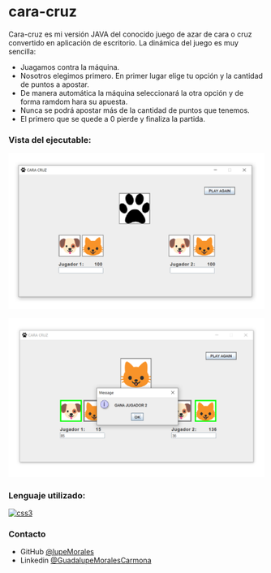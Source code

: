 # cara-cruz
<p>Cara-cruz es mi versión JAVA del conocido juego de azar de cara o cruz convertido en aplicación de escritorio.  
La dinámica del juego es muy sencilla:

- Juagamos contra la máquina.
- Nosotros elegimos primero. En primer lugar elige tu opción y la cantidad de puntos a apostar.  
- De manera automática la máquina seleccionará la otra opción y de forma ramdom hara su apuesta.   
- Nunca se podrá apostar más de la cantidad de puntos que tenemos. 
- El primero que se quede a 0 pierde y finaliza la partida.
</p>


### Vista del ejecutable:

![Desktop](https://github.com/lupeMorales/cara-cruz/blob/master/cara-cruz-inicio.png?raw=true)

![Desktop](https://github.com/lupeMorales/cara-cruz/blob/master/cara-cruz.png?raw=true)


### Lenguaje utilizado:
<p align="left"> <a href="https://www.w3schools.com/css/" target="_blank"> <img src="https://upload.wikimedia.org/wikipedia/en/3/30/Java_programming_language_logo.svg" alt="css3" width="60" height="60"/> </a> </p>

### Contacto

- GitHub [@lupeMorales](https://github.com/lupeMorales )
- Linkedin [@GuadalupeMoralesCarmona](https://linkedin.com/in/guadalupe-morales-carmona-817245226/ )
